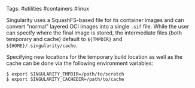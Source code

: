 Tags: #utilities #containers #linux 

Singularity uses a SquashFS-based file for its container images and can convert "normal" layered OCI images into a single `.sif` file.  While the user can specify where the final image is stored, the intermediate files (both temporary and cache) default to `${TMPDIR}` and `${HOME}/.singularity/cache`.

Specifying new locations for the temporary build location as well as the cache can be done via the following environment variables:
```shell
$ export SINGULARITY_TMPDIR=/path/to/scratch
$ export SINGULARITY_CACHEDIR=/path/to/cache
```